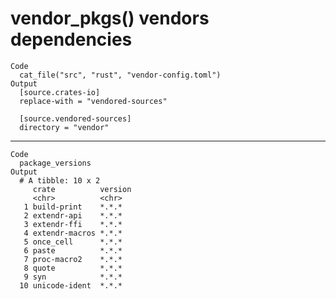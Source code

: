 # vendor_pkgs() vendors dependencies

    Code
      cat_file("src", "rust", "vendor-config.toml")
    Output
      [source.crates-io]
      replace-with = "vendored-sources"
      
      [source.vendored-sources]
      directory = "vendor"

---

    Code
      package_versions
    Output
      # A tibble: 10 x 2
         crate          version
         <chr>          <chr>  
       1 build-print    *.*.*
       2 extendr-api    *.*.*
       3 extendr-ffi    *.*.*
       4 extendr-macros *.*.*
       5 once_cell      *.*.*
       6 paste          *.*.*
       7 proc-macro2    *.*.*
       8 quote          *.*.*
       9 syn            *.*.*
      10 unicode-ident  *.*.*

